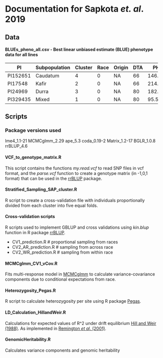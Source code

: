 # Documentation for Sapkota *et. al*. 2019

## Data

#### BLUEs_pheno_all.csv - Best linear unbiased estimate (BLUE) phenotype data for all lines
|PI|Subpopulation|Cluster|Race|Origin|DTA|PH|GN|GW|GY|FLH|PL|BL|
|---|---|---|---|---|---|---|---|---|---|---|---|---|
|PI152651|Caudatum|4|0|NA|66|146.61|1286|27.32|43.95|97|14.33333333|57.95|
|PI17548|Kafir|2|0|NA|66|214.06|1167|15.62|26.66|156.8333333|22.83333333|83.41666667|
|PI24969|Durra|3|0|NA|80|182.06|1319|29.92|50.86|162|13.33333333|41.83333333|
|PI329435|Mixed|1|0|NA|80|95.5|1388|15.68|30.47|65.83333333|26|72.58333333|

## Scripts

### Package versions used
lme4_1.1-21   MCMCglmm_2.29 ape_5.3       coda_0.19-2   Matrix_1.2-17 BGLR_1.0.8    rrBLUP_4.6

#### VCF_to_genotype_matrix.R 
This script contains the functions *my.read.vcf* to read SNP files in vcf format, and the *parse.vcf* function to create a genotype matrix (in -1,0,1 format) that can be used in the [rrBLUP](https://cran.r-project.org/web/packages/rrBLUP/index.html) package.

#### Stratified_Sampling_SAP_cluster.R
R script to create a cross-validation file with individuals proportionally divided from each cluster into five equal folds.

#### Cross-validation scripts
R scripts used to implement GBLUP and cross validations using *kin.blup* function in R package [rrBLUP](https://cran.r-project.org/web/packages/rrBLUP/index.html).

* CV1_prediction.R      # proportional sampling from races
* CV2_AR_prediction.R   # sampling from across race
* CV2_WR_prediction.R   # sampling from within race

#### MCMCglmm_CV1_vCov.R
Fits multi-response model in [MCMCglmm](https://cran.r-project.org/web/packages/MCMCglmm/index.html) to calculate variance-covariance components due to conditional expectations from race.

#### Heterozygosity_Pegas.R
R script to calculate heterozygosity per site using R package [Pegas](https://cran.r-project.org/web/packages/pegas/index.html).

#### LD_Calculation_HillandWeir.R
Calculations for expected values of R^2 under drift equilibrium [Hill and Weir (1988)](https://www.sciencedirect.com/science/article/pii/0040580988900044). As implemented in [Remington *et al*. (2001)](https://www.pnas.org/content/98/20/11479.long).

#### GenomicHeritability.R
Calculates variance components and genomic heritability
